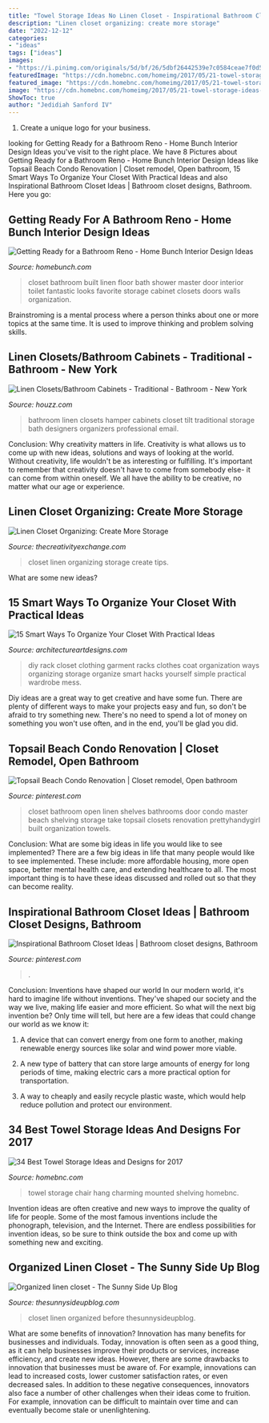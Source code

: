 ```yaml
---
title: "Towel Storage Ideas No Linen Closet - Inspirational Bathroom Closet Ideas"
description: "Linen closet organizing: create more storage"
date: "2022-12-12"
categories:
- "ideas"
tags: ["ideas"]
images:
- "https://i.pinimg.com/originals/5d/bf/26/5dbf26442539e7c0584ceae7f0d59cc0.jpg"
featuredImage: "https://cdn.homebnc.com/homeimg/2017/05/21-towel-storage-ideas-homebnc.jpg"
featured_image: "https://cdn.homebnc.com/homeimg/2017/05/21-towel-storage-ideas-homebnc.jpg"
image: "https://cdn.homebnc.com/homeimg/2017/05/21-towel-storage-ideas-homebnc.jpg"
ShowToc: true
author: "Jedidiah Sanford IV"
---
```



1. Create a unique logo for your business.

	

		
looking for Getting Ready for a Bathroom Reno - Home Bunch Interior Design Ideas you've visit to the right place. We have 8 Pictures about Getting Ready for a Bathroom Reno - Home Bunch Interior Design Ideas like Topsail Beach Condo Renovation | Closet remodel, Open bathroom, 15 Smart Ways To Organize Your Closet With Practical Ideas and also Inspirational Bathroom Closet Ideas | Bathroom closet designs, Bathroom. Here you go:
		
    
## Getting Ready For A Bathroom Reno - Home Bunch Interior Design Ideas

<img loading=lazy src="http://www.homebunch.com/wp-content/uploads/Built-in-Linen-Closet.jpg" onerror="this.onerror=null;this.src='https://tse4.mm.bing.net/th?id=OIP.2Eo6hurZhACdEt-bHEzmqAHaLO&amp;pid=15.1';" alt="Getting Ready for a Bathroom Reno - Home Bunch Interior Design Ideas">

_Source: homebunch.com_

>closet bathroom built linen floor bath shower master door interior toilet fantastic looks favorite storage cabinet closets doors walls organization. 

	

Brainstroming is a mental process where a person thinks about one or more topics at the same time. It is used to improve thinking and problem solving skills.

    
## Linen Closets/Bathroom Cabinets - Traditional - Bathroom - New York

<img loading=lazy src="http://st.hzcdn.com/simgs/65b13577013f9190_4-0165/traditional-bathroom.jpg" onerror="this.onerror=null;this.src='https://tse3.mm.bing.net/th?id=OIP.-6MzkqH_cFsZDVNRbxnY1wHaJ4&amp;pid=15.1';" alt="Linen Closets/Bathroom Cabinets - Traditional - Bathroom - New York">

_Source: houzz.com_

>bathroom linen closets hamper cabinets closet tilt traditional storage bath designers organizers professional email. 

	

Conclusion: Why creativity matters in life.
Creativity is what allows us to come up with new ideas, solutions and ways of looking at the world. Without creativity, life wouldn't be as interesting or fulfilling. It's important to remember that creativity doesn't have to come from somebody else- it can come from within oneself. We all have the ability to be creative, no matter what our age or experience.

    
## Linen Closet Organizing: Create More Storage

<img loading=lazy src="https://www.thecreativityexchange.com/wp-content/uploads/2017/02/Tips-and-tricks-for-organizing-a-linen-closet..jpg" onerror="this.onerror=null;this.src='https://tse2.mm.bing.net/th?id=OIP.8Hy2RFfVVAh0MMIwOAvSwQHaKU&amp;pid=15.1';" alt="Linen Closet Organizing: Create More Storage">

_Source: thecreativityexchange.com_

>closet linen organizing storage create tips. 

	

What are some new ideas?
 

    
## 15 Smart Ways To Organize Your Closet With Practical Ideas

<img loading=lazy src="http://www.architectureartdesigns.com/wp-content/uploads/2017/09/15-Smart-Ways-To-Organize-Your-Closet-With-Practical-Ideas-5.jpg" onerror="this.onerror=null;this.src='https://tse2.mm.bing.net/th?id=OIP.Esan_HKEflzi_frGYaltvwHaLG&amp;pid=15.1';" alt="15 Smart Ways To Organize Your Closet With Practical Ideas">

_Source: architectureartdesigns.com_

>diy rack closet clothing garment racks clothes coat organization ways organizing storage organize smart hacks yourself simple practical wardrobe mess. 

	

Diy ideas are a great way to get creative and have some fun. There are plenty of different ways to make your projects easy and fun, so don't be afraid to try something new. There's no need to spend a lot of money on something you won't use often, and in the end, you'll be glad you did.

    
## Topsail Beach Condo Renovation | Closet Remodel, Open Bathroom

<img loading=lazy src="https://i.pinimg.com/originals/5d/bf/26/5dbf26442539e7c0584ceae7f0d59cc0.jpg" onerror="this.onerror=null;this.src='https://tse4.mm.bing.net/th?id=OIP.u7ilGQuY4j7AepTM1NOAcgHaLH&amp;pid=15.1';" alt="Topsail Beach Condo Renovation | Closet remodel, Open bathroom">

_Source: pinterest.com_

>closet bathroom open linen shelves bathrooms door condo master beach shelving storage take topsail closets renovation prettyhandygirl built organization towels. 

	

Conclusion: What are some big ideas in life you would like to see implemented?
There are a few big ideas in life that many people would like to see implemented. These include: more affordable housing, more open space, better mental health care, and extending healthcare to all. The most important thing is to have these ideas discussed and rolled out so that they can become reality.

    
## Inspirational Bathroom Closet Ideas | Bathroom Closet Designs, Bathroom

<img loading=lazy src="https://i.pinimg.com/736x/81/5f/ad/815fad0fe5a15827fa6db274899ef0fe.jpg" onerror="this.onerror=null;this.src='https://tse1.mm.bing.net/th?id=OIP.A75KwaMrg3OD3OqJfrTa3wHaJl&amp;pid=15.1';" alt="Inspirational Bathroom Closet Ideas | Bathroom closet designs, Bathroom">

_Source: pinterest.com_

>. 

	

Conclusion: Inventions have shaped our world
In our modern world, it's hard to imagine life without inventions. They've shaped our society and the way we live, making life easier and more efficient.
So what will the next big invention be? Only time will tell, but here are a few ideas that could change our world as we know it:

1. A device that can convert energy from one form to another, making renewable energy sources like solar and wind power more viable.

2. A new type of battery that can store large amounts of energy for long periods of time, making electric cars a more practical option for transportation.

3. A way to cheaply and easily recycle plastic waste, which would help reduce pollution and protect our environment.

    
## 34 Best Towel Storage Ideas And Designs For 2017

<img loading=lazy src="https://cdn.homebnc.com/homeimg/2017/05/21-towel-storage-ideas-homebnc.jpg" onerror="this.onerror=null;this.src='https://tse3.mm.bing.net/th?id=OIP.WIZBwPngzA9GMrXuWFJrKgHaLI&amp;pid=15.1';" alt="34 Best Towel Storage Ideas and Designs for 2017">

_Source: homebnc.com_

>towel storage chair hang charming mounted shelving homebnc. 

	

Invention ideas are often creative and new ways to improve the quality of life for people. Some of the most famous inventions include the phonograph, television, and the Internet. There are endless possibilities for invention ideas, so be sure to think outside the box and come up with something new and exciting.

    
## Organized Linen Closet - The Sunny Side Up Blog

<img loading=lazy src="https://www.thesunnysideupblog.com/wp-content/uploads/2011/09/IMG_1648copy.jpg" onerror="this.onerror=null;this.src='https://tse3.mm.bing.net/th?id=OIP.5BDVLIYUPulZ3t8C8q35HgAAAA&amp;pid=15.1';" alt="Organized linen closet - The Sunny Side Up Blog">

_Source: thesunnysideupblog.com_

>closet linen organized before thesunnysideupblog. 

	

What are some benefits of innovation?
Innovation has many benefits for businesses and individuals. Today, innovation is often seen as a good thing, as it can help businesses improve their products or services, increase efficiency, and create new ideas. However, there are some drawbacks to innovation that businesses must be aware of. For example, innovations can lead to increased costs, lower customer satisfaction rates, or even decreased sales. In addition to these negative consequences, innovators also face a number of other challenges when their ideas come to fruition. For example, innovation can be difficult to maintain over time and can eventually become stale or unenlightening.

